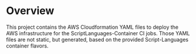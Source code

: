 
# Overview

This project contains the AWS Cloudformation YAML files to deploy the AWS infrastructure for the ScriptLanguages-Container CI jobs.
Those YAML files are not static, but generated, based on the provided Script-Languages container flavors.